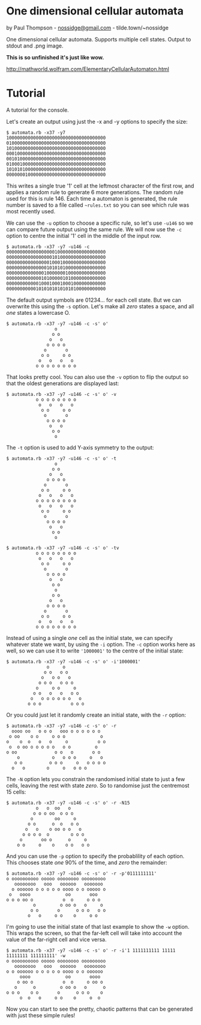 # One dimensional cellular automata
by Paul Thompson - nossidge@gmail.com - tilde.town/~nossidge

One dimensional cellular automata. Supports multiple cell states. Output to stdout and .png image.

**This is so unfinished it's just like wow.**

http://mathworld.wolfram.com/ElementaryCellularAutomaton.html

# Tutorial

A tutorial for the console.

Let's create an output using just the -x and -y options to specify the size:
```
$ automata.rb -x37 -y7
1000000000000000000000000000000000000
0100000000000000000000000000000000000
1010000000000000000000000000000000000
0001000000000000000000000000000000000
0010100000000000000000000000000000000
0100010000000000000000000000000000000
1010101000000000000000000000000000000
0000000100000000000000000000000000000
```
This writes a single true '1' cell at the leftmost character of the first row, and applies a random rule to generate 6 more generations. The random rule used for this is rule 146. Each time a automaton is generated, the rule number is saved to a file called `~rules.txt` so you can see which rule was most recently used.


We can use the `-u` option to choose a specific rule, so let's use `-u146` so we can compare future output using the same rule. We will now use the `-c` option to centre the initial '1' cell in the middle of the input row.
```
$ automata.rb -x37 -y7 -u146 -c
0000000000000000001000000000000000000
0000000000000000010100000000000000000
0000000000000000100010000000000000000
0000000000000001010101000000000000000
0000000000000010000000100000000000000
0000000000000101000001010000000000000
0000000000001000100010001000000000000
0000000000010101010101010100000000000
```

The default output symbols are 01234... for each cell state. But we can overwrite this using the `-s` option. Let's make all _zero_ states a space, and all _one_ states a lowercase O.
```
$ automata.rb -x37 -y7 -u146 -c -s' o'
                  o
                 o o
                o   o
               o o o o
              o       o
             o o     o o
            o   o   o   o
           o o o o o o o o
```

That looks pretty cool. You can also use the `-v` option to flip the output so that the oldest generations are displayed last:
```
$ automata.rb -x37 -y7 -u146 -c -s' o' -v
           o o o o o o o o
            o   o   o   o
             o o     o o
              o       o
               o o o o
                o   o
                 o o
                  o
```

The `-t` option is used to add Y-axis symmetry to the output:
```
$ automata.rb -x37 -y7 -u146 -c -s' o' -t
                  o
                 o o
                o   o
               o o o o
              o       o
             o o     o o
            o   o   o   o
           o o o o o o o o
            o   o   o   o
             o o     o o
              o       o
               o o o o
                o   o
                 o o
                  o
```
```
$ automata.rb -x37 -y7 -u146 -c -s' o' -tv
           o o o o o o o o
            o   o   o   o
             o o     o o
              o       o
               o o o o
                o   o
                 o o
                  o
                 o o
                o   o
               o o o o
              o       o
             o o     o o
            o   o   o   o
           o o o o o o o o
```

Instead of using a single _one_ cell as the initial state, we can specify whatever state we want, by using the `-i` option. The `-c` option works here as well, so we can use it to write `'1000001'` to the centre of the initial state:
```
$ automata.rb -x37 -y7 -u146 -c -s' o' -i'1000001'
               o     o
              o o   o o
             o   o o   o
            o o o   o o o
           o     o o     o
          o o   o   o   o o
         o   o o o o o o   o
        o o o           o o o
```

Or you could just let it randomly create an initial state, with the `-r` option:
```
$ automata.rb -x37 -y7 -u146 -c -s' o' -r
  oooo oo   o o o   ooo o o o o o o
 o oo    o o     o o o             o
o    o  o   o   o     o           o o
 o  o oo o o o o o   o o         o
o oo              o o   o       o o
    o            o   o o o     o   o
   o o          o o o     o   o o o o
  o   o        o     o   o o o
```

The `-N` option lets you constrain the randomised initial state to just a few cells, leaving the rest with state _zero_. So to randomise just the centremost 15 cells:
```
$ automata.rb -x37 -y7 -u146 -c -s' o' -r -N15
           o   o  oo   o
          o o o oo  o o o
         o        oo     o
        o o      o  o   o o
       o   o    o oo o o   o
      o o o o  o        o o o
     o       oo o      o     o
    o o     o    o    o o   o o
```

And you can use the `-p` option to specify the probablility of each option. This chooses state _one_ 90% of the time, and _zero_ the remainder:
```
$ automata.rb -x37 -y7 -u146 -c -s' o' -r -p'0111111111'
o oooooooooo ooooo oooooooo ooooooooo
   oooooooo   ooo   oooooo   ooooooo
  o oooooo o o o o o oooo o o ooooo o
 o   oooo             oo       ooo
o o o oo o           o  o     o o o
          o         o oo o   o     o
         o o       o      o o o   o o
        o   o     o o    o     o o
```

I'm going to use the initial state of that last example to show the `-w` option. This wraps the screen, so that the far-left cell will take into account the value of the far-right cell and vice versa.
```
$ automata.rb -x37 -y7 -u146 -c -s' o' -r -i'1 1111111111 11111 11111111 111111111' -w
o oooooooooo ooooo oooooooo ooooooooo
   oooooooo   ooo   oooooo   oooooooo
o o oooooo o o o o o oooo o o oooooo
     oooo             oo       oooo
    o oo o           o  o     o oo o
   o      o         o oo o   o      o
o o o    o o       o      o o o    o
     o  o   o     o o    o     o  o
```

Now you can start to see the pretty, chaotic patterns that can be generated with just these simple rules!
